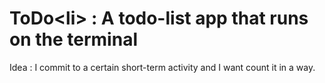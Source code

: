 # ToDo\<li\> : A todo-list app that runs on the terminal

Idea : 
  I commit to a certain short-term activity and I want count it in a way. 
